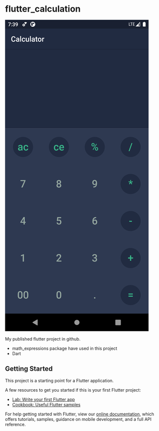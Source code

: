 # flutter_calculation
![In a single picture](https://raw.githubusercontent.com/elhamebrahimpour/flutter_calculation/master/calculator_screen.png)


My published flutter project in github.
* math_expressions package have used in this project
* Dart

## Getting Started

This project is a starting point for a Flutter application.

A few resources to get you started if this is your first Flutter project:

- [Lab: Write your first Flutter app](https://flutter.dev/docs/get-started/codelab)
- [Cookbook: Useful Flutter samples](https://flutter.dev/docs/cookbook)

For help getting started with Flutter, view our
[online documentation](https://flutter.dev/docs), which offers tutorials,
samples, guidance on mobile development, and a full API reference.
